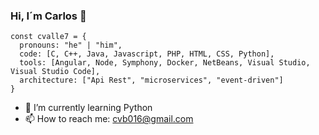 ### Hi, I´m Carlos 👋

```
const cvalle7 = {
  pronouns: "he" | "him",
  code: [C, C++, Java, Javascript, PHP, HTML, CSS, Python],
  tools: [Angular, Node, Symphony, Docker, NetBeans, Visual Studio, Visual Studio Code],
  architecture: ["Api Rest", "microservices", "event-driven"]
}
```

- 🌱 I’m currently learning Python
- 📫 How to reach me: cvb016@gmail.com
